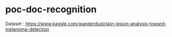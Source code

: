 # poc-doc-recognition
Dataset : https://www.kaggle.com/wanderdust/skin-lesion-analysis-toward-melanoma-detection
